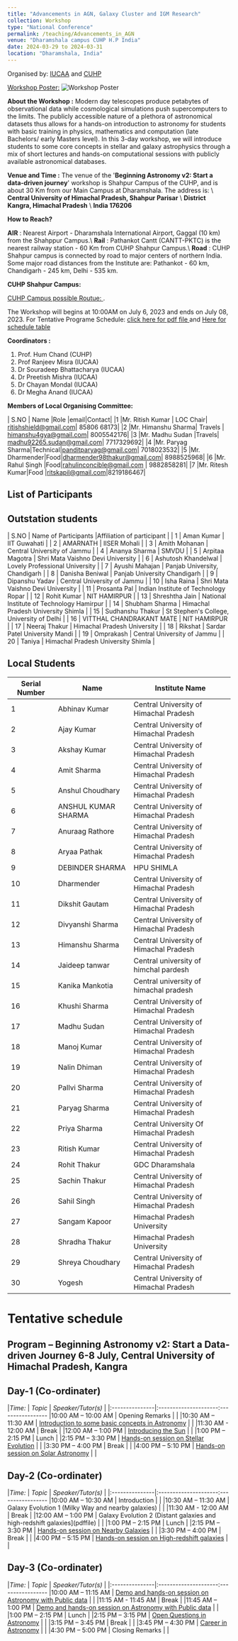 ```yaml
---
title: "Advancements in AGN, Galaxy Cluster and IGM Research"
collection: Workshop
type: "National Conference"
permalink: /teaching/Advancements_in_AGN
venue: "Dharamshala campus CUHP H.P India"
date: 2024-03-29 to 2024-03-31
location: "Dharamshala, India"
---
```

Organised by: [IUCAA](https://www.iucaa.in/en/) and [CUHP](https://www.cuhimachal.ac.in/index.php/SPMS/department/dept_physics_astronomical)

[Workshop Poster:](https://chandrastarclub.github.io/files/poster.jpg)
![Workshop Poster](/files/poster.jpg)

**About the Workshop :** Modern day telescopes produce petabytes of observational data while cosmological simulations push supercomputers to the limits. The publicly accessible nature of a plethora of astronomical datasets thus allows for a hands-on introduction to astronomy for students with basic training in physics, mathematics and computation (late Bachelors/ early Masters level). In this 3-day workshop, we will introduce students to some core concepts in stellar and galaxy astrophysics through a mix of short lectures and hands-on computational sessions with publicly available astronomical databases.

**Venue and Time :**  The venue of the '**Beginning Astronomy v2: Start a data-driven journey**' workshop is Shahpur Campus of the CUHP, and is about 30 Km from our Main Campus at Dharamshala. The address is: \\
                    **Central University of Himachal Pradesh, Shahpur Parisar** \\
                    **District Kangra, Himachal Pradesh** \\
                    **India 176206**

 **How to Reach?**

 **AIR** : Nearest Airport - Dharamshala International Airport, Gaggal (10 km) from the Shahppur Campus.\\
 **Rail** : Pathankot Cantt (CANTT-PKTC) is the nearest railway station - 60 Km from CUHP Shahpur Campus.\\
 **Road** : CUHP Shahpur campus is connected by road to major centers of northern India. Some major road distances from the Institute are: Pathankot - 60 km, Chandigarh - 245 km, Delhi - 535 km.

**CUHP Shahpur Campus:**

[CUHP Campus possible Routue: ](https://www.google.com/maps/d/u/0/edit?mid=1xNufatJWEkh58pcnHaqmh9eRrv1IjHg&usp=sharing).

 The Workshop will begins at 10:00AM on July 6, 2023 and ends on July 08, 2023. For Tentative Programe Schedule: [click here for pdf file ](https://chandrastarclub.github.io/files/program-BA.pdf) and [Here for schedule table](#ProgrammSchedule)

**Coordinators :**

1. Prof. Hum Chand (CUHP)
2. Prof Ranjeev Misra (IUCAA)
3. Dr Souradeep Bhattacharya (IUCAA)
4. Dr Preetish Mishra (IUCAA)
5. Dr Chayan Mondal (IUCAA)
6. Dr Megha Anand (IUCAA)

**Members of Local Organising Committee:**

| S.NO  | Name  |Role |email|Contact|
|1 |Mr. Ritish Kumar | LOC Chair| ritishshield@gmail.com| 85806 68173|
|2 |Mr. Himanshu Sharma| Travels | himanshu4gya@gmail.com|  8005542176|
|3 |Mr. Madhu Sudan |Travels| madhu92265.sudan@gmail.com| 7717329692|
|4 |Mr. Paryag Sharma|Technical|panditparyag@gmail.com|  7018023532|
|5 |Mr. Dharmender|Food|dharmender98thakur@gmail.com|  8988525968|
|6 |Mr. Rahul Singh |Food|rahulinconcible@gmail.com |  9882858281|
|7 |Mr. Ritesh Kumar|Food |ritskapil@gmail.com|8219186467|

## List of Participants
## Outstation students

  | S.NO  | Name of Participants  |Affiliation of participant |
| 1             | Aman Kumar                | IIT Guwahati                                    |
| 2             | AMARNATH                  | IISER Mohali                                    |
| 3             | Amith Mohanan             | Central University of Jammu                      |
| 4             | Ananya Sharma             | SMVDU                                            |
| 5             | Arpitaa Magotra           | Shri Mata Vaishno Devi University                |
| 6             | Ashutosh Khandelwal       | Lovely Professional University                  |
| 7             | Ayushi Mahajan            | Panjab University, Chandigarh                    |
| 8             | Danisha Beniwal           | Panjab University Chandigarh                     |
| 9             | Dipanshu Yadav            | Central University of Jammu                      |
| 10            | Isha Raina                | Shri Mata Vaishno Devi University                |
| 11            | Prosanta Pal              | Indian Institute of Technology Ropar             |
| 12            | Rohit Kumar               | NIT HAMIRPUR                                    |
| 13            | Shreshtha Jain            | National Institute of Technology Hamirpur        |
| 14            | Shubham Sharma            | Himachal Pradesh University Shimla              |
| 15            | Sudhanshu Thakur          | St Stephen's College, University of Delhi        |
| 16            | VITTHAL CHANDRAKANT MATE  | NIT HAMIRPUR                                    |
| 17            | Neeraj Thakur             | Himachal Pradesh University                     |
| 18            | Rikshat                   | Sardar Patel University Mandi                   |
| 19            | Omprakash                 | Central University of Jammu                      |
| 20            | Taniya                    | Himachal Pradesh University Shimla              |

## Local Students

| Serial Number | Name                  | Institute Name                        |
| ------------- | --------------------- | ------------------------------------- |
| 1             | Abhinav Kumar         | Central University of Himachal Pradesh |
| 2             | Ajay Kumar            | Central University of Himachal Pradesh |
| 3             | Akshay Kumar          | Central University of Himachal Pradesh |
| 4             | Amit Sharma           | Central University of Himachal Pradesh |
| 5             | Anshul Choudhary      | Central University of Himachal Pradesh |
| 6             | ANSHUL KUMAR SHARMA   | Central University of Himachal Pradesh |
| 7             | Anuraag Rathore       | Central University of Himachal Pradesh |
| 8             | Aryaa Pathak          | Central University of Himachal Pradesh |
| 9             | DEBINDER SHARMA       | HPU SHIMLA                             |
| 10            | Dharmender            | Central University of Himachal Pradesh |
| 11            | Dikshit Gautam        | Central University of Himachal Pradesh |
| 12            | Divyanshi Sharma      | Central University of Himachal Pradesh |
| 13            | Himanshu Sharma       | Central University of Himachal Pradesh |
| 14            | Jaideep tanwar        | Central university of himchal pardesh  |
| 15            | Kanika Mankotia       | Central university of himachal pradesh |
| 16            | Khushi Sharma         | Central University of Himachal Pradesh |
| 17            | Madhu Sudan           | Central University of Himachal Pradesh |
| 18            | Manoj Kumar           | Central University of Himachal Pradesh |
| 19            | Nalin Dhiman          | Central University of Himachal Pradesh |
| 20            | Pallvi Sharma         | Central University of Himachal Pradesh |
| 21            | Paryag Sharma         | Central University of Himachal Pradesh |
| 22            | Priya Sharma          | Central University Of Himachal Pradesh |
| 23            | Ritish Kumar          | Central University of Himachal Pradesh |
| 24            | Rohit Thakur          | GDC Dharamshala                        |
| 25            | Sachin Thakur         | Central University of Himachal Pradesh |
| 26            | Sahil Singh           | Central University of Himachal Pradesh |
| 27            | Sangam Kapoor         | Himachal Pradesh University            |
| 28            | Shradha Thakur        | Himachal Pradesh University            |
| 29            | Shreya Choudhary      | Central University of Himachal Pradesh |
| 30            | Yogesh                | Central University of Himachal Pradesh |

#  Tentative schedule <span id="ProgrammSchedule"></span>

## Program – Beginning Astronomy v2: Start a Data-driven Journey 6-8 July, Central University of Himachal Pradesh, Kangra

## Day-1  (Co-ordinater)

  |*Time:*      | *Topic* | *Speaker/Tutor(s)* |
  |:---------------|:---------------------:-----------------
  |10:00 AM – 10:00 AM  | Opening Remarks |     |
  |10:30 AM – 11:30 AM | [Introduction to some basic concepts in Astronomy](pdffile)  |  |
  |11:30 AM - 12:00 AM |  Break |
  |12:00 AM – 1:00 PM | [Introducing the Sun](pdffile) |  |
  |1:00 PM – 2:15 PM |  Lunch |
  |2:15 PM – 3:30 PM |  [Hands-on session on Stellar Evolution](pdffile) |  |
  |3:30 PM – 4:00 PM | Break |  |
  |4:00 PM – 5:10 PM |  [Hands-on session on Solar Astronomy](pdffile) |  |

## Day-2  (Co-ordinater)

  |*Time:*      | *Topic* | *Speaker/Tutor(s)* |
  |:---------------|:---------------------:-----------------
  |10:00 AM – 10:30 AM | Introduction   |  |
  |10:30 AM – 11:30 AM | Galaxy Evolution 1 (Milky Way and nearby galaxies)   |  |
  |11:30 AM - 12:00 AM |  Break |
  |12:00 AM – 1:00 PM | Galaxy Evolution 2 (Distant galaxies and high-redshift galaxies](pdffile) |  |
  |1:00 PM – 2:15 PM |  Lunch |
  |2:15 PM – 3:30 PM |  [Hands-on session on Nearby Galaxies](pdffile)  |  |
  |3:30 PM – 4:00 PM | Break |  |
  |4:00 PM – 5:15 PM | [Hands-on session on High-redshift galaxies](pdffile)  |  |

## Day-3  (Co-ordinater)

   |*Time:*      | *Topic* | *Speaker/Tutor(s)* |
   |:---------------|:---------------------:-----------------
   |10:00 AM – 11:15 AM | [Demo and hands-on session on Astronomy with Public data](pdffile)    |  |
   |11:15 AM - 11:45 AM |  Break |
   |11:45 AM – 1:00 PM | [Demo and hands-on session on Astronomy with Public data](pdffile) |  |
   |1:00 PM – 2:15 PM |  Lunch |
   |2:15 PM – 3:15 PM |  [Open Questions in Astronomy](pdffile) |  |
   |3:15 PM – 3:45 PM | Break |  |
   |3:45 PM – 4:30 PM | [Career in Astronomy](pdffile) |  |
   |4:30 PM – 5:00 PM | Closing Remarks |  |
